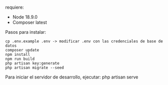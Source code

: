 requiere:

- Node 18.9.0
- Composer latest


Pasos para instalar:

    cp .env.example .env -> modificar .env con las credenciales de base de datos
    composer update
    npm install
    npm run build
    php artisan key:generate
    php artisan migrate --seed

Para iniciar el servidor de desarrollo, ejecutar:
    php artisan serve

